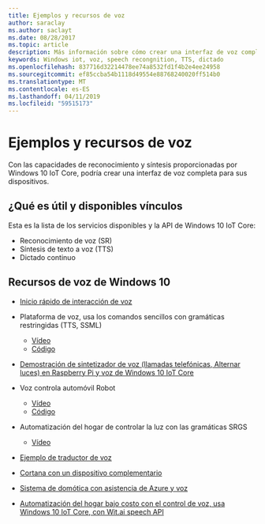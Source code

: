 ```yaml
---
title: Ejemplos y recursos de voz
author: saraclay
ms.author: saclayt
ms.date: 08/28/2017
ms.topic: article
description: Más información sobre cómo crear una interfaz de voz completa con IoT Core.
keywords: Windows iot, voz, speech recongnition, TTS, dictado
ms.openlocfilehash: 837716d32214478ee74a8532fd1f4b2e4ee24958
ms.sourcegitcommit: ef85ccba54b1118d49554e88768240020ff514b0
ms.translationtype: MT
ms.contentlocale: es-ES
ms.lasthandoff: 04/11/2019
ms.locfileid: "59515173"
---
```

# <a name="speech-resources-and-samples"></a>Ejemplos y recursos de voz

Con las capacidades de reconocimiento y síntesis proporcionadas por Windows 10 IoT Core, podría crear una interfaz de voz completa para sus dispositivos.

## <a name="whats-available-and-useful-links"></a>¿Qué es útil y disponibles vínculos

Esta es la lista de los servicios disponibles y la API de Windows 10 IoT Core:

* Reconocimiento de voz (SR)
* Síntesis de texto a voz (TTS)
* Dictado continuo

## <a name="windows-10-speech-resources"></a>Recursos de voz de Windows 10

* [Inicio rápido de interacción de voz](https://msdn.microsoft.com/library/windows/apps/xaml/dn630426.aspx)

* Plataforma de voz, usa los comandos sencillos con gramáticas restringidas (TTS, SSML)
  * [Vídeo](https://www.youtube.com/watch?v=GiDvBhfNnjU) 
  * [Código](https://github.com/Microsoft/Windows-universal-samples/tree/master/Samples/SpeechRecognitionAndSynthesis) 

* [Demostración de sintetizador de voz (llamadas telefónicas, Alternar luces) en Raspberry Pi y voz de Windows 10 IoT Core](https://www.youtube.com/watch?v=HstKdcP9XRA)

* Voz controla automóvil Robot 
  * [Vídeo](https://www.youtube.com/watch?v=vxUOTgechd4) 
  * [Código](https://www.hackster.io/AnuragVasanwala/speech-controlled-robot-49744c)

* Automatización del hogar de controlar la luz con las gramáticas SRGS 
  * [Vídeo](https://www.youtube.com/watch?v=MN18Uo_063g)

* [Ejemplo de traductor de voz](https://developer.microsoft.com/en-us/windows/iot/samples/speechtranslator)

* [Cortana con un dispositivo complementario](https://microsoft.hackster.io/ada-plasma-1f5c36/windows-iot-device-interactive-with-cortana-046906?ref=platform&ref_id=4087_trending___&offset=16)

* [Sistema de domótica con asistencia de Azure y voz](https://microsoft.hackster.io/rishabhbanga/complete-home-automation-system-with-azure-and-voice-assistance-8aa5fd?ref=search&ref_id=speech&offset=1)

* [Automatización del hogar bajo costo con el control de voz, usa Windows 10 IoT Core, con Wit.ai speech API](https://microsoft.hackster.io/michael-gillett/dorm-automation-9fed01?ref=search&ref_id=speech&offset=2)
